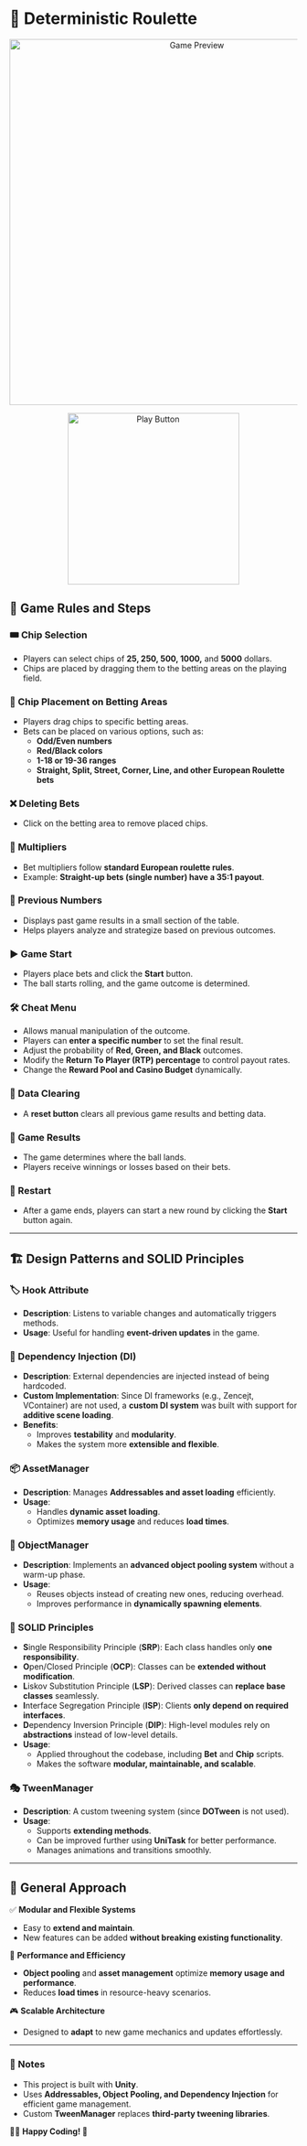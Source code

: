 # 🎰 Deterministic Roulette
<div align="center">
  <img src="https://s6.gifyu.com/images/bzzdF.gif" alt="Game Preview" width="640">
</div>
<p align="center">
  <a href="https://batuhankanbur.itch.io/deterministicroulette" target="_blank">
    <img src="https://img.shields.io/badge/PLAY-%2300bfff?style=for-the-badge&logo=playstation&logoColor=white" alt="Play Button" width="300">
  </a>
</p>


## 📜 Game Rules and Steps

### 🎟️ Chip Selection
- Players can select chips of **25, 250, 500, 1000,** and **5000** dollars.
- Chips are placed by dragging them to the betting areas on the playing field.

### 🎯 Chip Placement on Betting Areas
- Players drag chips to specific betting areas.
- Bets can be placed on various options, such as:
  - **Odd/Even numbers**
  - **Red/Black colors**
  - **1-18 or 19-36 ranges**
  - **Straight, Split, Street, Corner, Line, and other European Roulette bets**

### ❌ Deleting Bets
- Click on the betting area to remove placed chips.

### 🎲 Multipliers
- Bet multipliers follow **standard European roulette rules**.
- Example: **Straight-up bets (single number) have a 35:1 payout**.

### 🔢 Previous Numbers
- Displays past game results in a small section of the table.
- Helps players analyze and strategize based on previous outcomes.

### ▶️ Game Start
- Players place bets and click the **Start** button.
- The ball starts rolling, and the game outcome is determined.

### 🛠️ Cheat Menu
- Allows manual manipulation of the outcome.
- Players can **enter a specific number** to set the final result.
- Adjust the probability of **Red, Green, and Black** outcomes.
- Modify the **Return To Player (RTP) percentage** to control payout rates.
- Change the **Reward Pool and Casino Budget** dynamically.

### 🧹 Data Clearing
- A **reset button** clears all previous game results and betting data.

### 🎯 Game Results
- The game determines where the ball lands.
- Players receive winnings or losses based on their bets.

### 🔄 Restart
- After a game ends, players can start a new round by clicking the **Start** button again.

---

## 🏗️ Design Patterns and SOLID Principles

### 🏷️ Hook Attribute
- **Description**: Listens to variable changes and automatically triggers methods.
- **Usage**: Useful for handling **event-driven updates** in the game.

### 🔗 Dependency Injection (DI)
- **Description**: External dependencies are injected instead of being hardcoded.
- **Custom Implementation**: Since DI frameworks (e.g., Zencejt, VContainer) are not used, a **custom DI system** was built with support for **additive scene loading**.
- **Benefits**:
  - Improves **testability** and **modularity**.
  - Makes the system more **extensible and flexible**.

### 📦 AssetManager
- **Description**: Manages **Addressables and asset loading** efficiently.
- **Usage**:
  - Handles **dynamic asset loading**.
  - Optimizes **memory usage** and reduces **load times**.

### 🔄 ObjectManager
- **Description**: Implements an **advanced object pooling system** without a warm-up phase.
- **Usage**:
  - Reuses objects instead of creating new ones, reducing overhead.
  - Improves performance in **dynamically spawning elements**.

### 📏 SOLID Principles
- **S**ingle Responsibility Principle (**SRP**): Each class handles only **one responsibility**.
- **O**pen/Closed Principle (**OCP**): Classes can be **extended without modification**.
- **L**iskov Substitution Principle (**LSP**): Derived classes can **replace base classes** seamlessly.
- **I**nterface Segregation Principle (**ISP**): Clients **only depend on required interfaces**.
- **D**ependency Inversion Principle (**DIP**): High-level modules rely on **abstractions** instead of low-level details.
- **Usage**:
  - Applied throughout the codebase, including **Bet** and **Chip** scripts.
  - Makes the software **modular, maintainable, and scalable**.

### 🎭 TweenManager
- **Description**: A custom tweening system (since **DOTween** is not used).
- **Usage**:
  - Supports **extending methods**.
  - Can be improved further using **UniTask** for better performance.
  - Manages animations and transitions smoothly.

---

## 🎯 General Approach
✅ **Modular and Flexible Systems**
- Easy to **extend and maintain**.
- New features can be added **without breaking existing functionality**.

🚀 **Performance and Efficiency**
- **Object pooling** and **asset management** optimize **memory usage and performance**.
- Reduces **load times** in resource-heavy scenarios.

🎮 **Scalable Architecture**
- Designed to **adapt** to new game mechanics and updates effortlessly.

---

### 📌 Notes
- This project is built with **Unity**.
- Uses **Addressables, Object Pooling, and Dependency Injection** for efficient game management.
- Custom **TweenManager** replaces **third-party tweening libraries**.

👨‍💻 **Happy Coding! 🎲**

